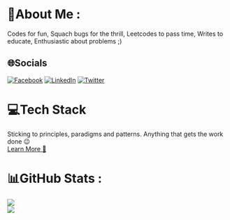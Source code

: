 # 💫About Me :
Codes for fun,
Squach bugs for the thrill,
Leetcodes to pass time,
Writes to educate,
Enthusiastic about problems ;)



## 🌐Socials
[![Facebook](https://img.shields.io/badge/Facebook-%231877F2.svg?logo=Facebook&logoColor=white)](https://facebook.com/frutful.paul) [![LinkedIn](https://img.shields.io/badge/LinkedIn-%230077B5.svg?logo=linkedin&logoColor=white)](https://linkedin.com/in/paulfruitful) [![Twitter](https://img.shields.io/badge/Twitter-%231DA1F2.svg?logo=Twitter&logoColor=white)](https://twitter.com/Paulfruitful_) 

# 💻Tech Stack
Sticking to principles, paradigms and patterns.
Anything that gets the work done 😉
<br>
<a href="https://docs.google.com/document/d/1SKwfXXKFM6pAZsfavUJISUI1vec6fyjC/edit?usp=sharing&ouid=117179366278903408671&rtpof=true&sd=true">Learn More 🚀</a>
# 📊GitHub Stats :
![](https://github-readme-stats.vercel.app/api?username=paulfruitful&theme=radical&hide_border=false&include_all_commits=false&count_private=false)<br/>
![](https://github-readme-streak-stats.herokuapp.com/?user=paulfruitful&theme=radical&hide_border=false)<br/>

